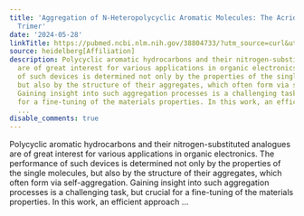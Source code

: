 ```yaml
---
title: 'Aggregation of N-Heteropolycyclic Aromatic Molecules: The Acridine Dimer and
  Trimer'
date: '2024-05-28'
linkTitle: https://pubmed.ncbi.nlm.nih.gov/38804733/?utm_source=curl&utm_medium=rss&utm_campaign=pubmed-2&utm_content=1FakS-2QOkCT8HsMOQP1bCRQ4YzyumYOmxmF0moLsQ3dFB1E9V&fc=20220326224207&ff=20240528181652&v=2.18.0.post9+e462414
source: heidelberg[Affiliation]
description: Polycyclic aromatic hydrocarbons and their nitrogen-substituted analogues
  are of great interest for various applications in organic electronics. The performance
  of such devices is determined not only by the properties of the single molecules,
  but also by the structure of their aggregates, which often form via self-aggregation.
  Gaining insight into such aggregation processes is a challenging task, but crucial
  for a fine-tuning of the materials properties. In this work, an efficient approach
  ...
disable_comments: true
---
```

Polycyclic aromatic hydrocarbons and their nitrogen-substituted analogues are of great interest for various applications in organic electronics. The performance of such devices is determined not only by the properties of the single molecules, but also by the structure of their aggregates, which often form via self-aggregation. Gaining insight into such aggregation processes is a challenging task, but crucial for a fine-tuning of the materials properties. In this work, an efficient approach ...
